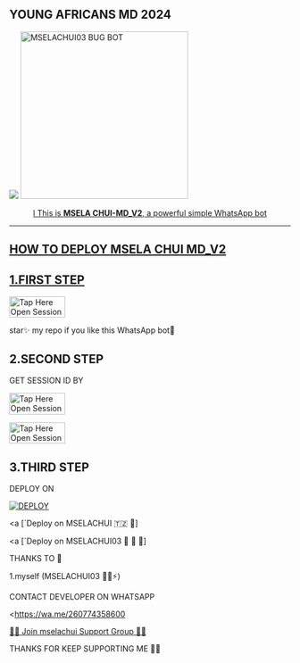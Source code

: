 ## YOUNG AFRICANS MD 2024
 <a href="https://github.com/DenverCoder1/readme-typing-svg"><img src="https://readme-typing-svg.herokuapp.com?font=Time+New+Roman&color=red&size=25&center=true&vCenter=true&width=600&height=100&lines=I'm+MSELA+CHUI+mdV2+Created+by+MSELACHUI03.&heart;++;Self-taught+Back-Created+By,;Ibrahim+Adams+Am+The,;Best+Is+Bot+For+You+To,;Deploy..<3"></a>
 <a href="https://chat.whatsapp.com/KStfBpcFDOi154eVtrz6n1">
 <img alt="MSELACHUI03 BUG BOT" height="300" src="https://telegra.ph/file/b5e8a490b30177df71db0.jpg">
  
</h1> 
<p align="center">l This is  <b>MSELA CHUI-MD_V2</b>, a powerful simple WhatsApp bot </p>


    
 
 



---





## HOW TO DEPLOY MSELA CHUI MD_V2


## 1.FIRST STEP 


<a href="https://github.com/Mselachui03/MSELA CHUI-MD_V2/fork"><img title="Tap Here Open Session Site" src="https://img.shields.io/badge/FORK THIS REPO-h?color=red&style=for-the-badge&logo=msi" width="100" height="38.45"/></a></p>

star✨ my repo if you like this WhatsApp bot🤖


## 2.SECOND STEP 


 GET SESSION ID BY
 

<a href="https://chui-md.onrender.com/qr"><img title="Tap Here Open Session Site" src="https://img.shields.io/badge/QR CODE-h?color=red&style=for-the-badge&logo=msi" width="100" height="38.45"/></a></p>

 

<a href="https://chui-md.onrender.com/pair"><img title="Tap Here Open Session Site" src="https://img.shields.io/badge/PAIRING CODE-h?color=red&style=for-the-badge&logo=msi" width="100" height="38.45"/></a></p>


## 3.THIRD STEP 


DEPLOY ON 


<a href='https://dashboard.heroku.com/new?template=https://github.com/Mselachui03/MSELA CHUI-MD_V2/tree/main' target="_blank"><img alt='DEPLOY' src='https://img.shields.io/badge/-H EROKU-purple?style=for-the-badge&logo=heroku&logoColor=white'/></a>



 <a [`Deploy on MSELACHUI 🇹🇿 🥱]
 
 


  
 <a [`Deploy on MSELACHUI03 🐯 💫 🙂]






THANKS TO 🤕

1.myself (MSELACHUI03 🐯💫⚡)







CONTACT DEVELOPER ON WHATSAPP 

<https://wa.me/260774358600

  
 




[🧑‍💻 Join mselachui Support Group 🧑‍💻](https://chat.whatsapp.com/KStfBpcFDOi154eVtrz6n1)





THANKS FOR KEEP SUPPORTING ME 🙏🙏

     

